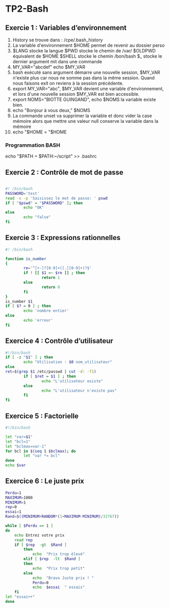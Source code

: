 
# TP2-Bash

## Exercie 1 : Variables d’environnement
1. History se trouve dans : /cpe/.bash_history
2. La variable d'environnement $HOME permet de revenir au dossier perso
3. $LANG stocke la langue
     $PWD stocke le chemin de /var/
     $OLDPWD équivalent de $HOME
     $SHELL stocke le chemin /bon/bash
     $_ stocke le dernier argument mit dans une commande
4. MY_VAR="abcdef"
	echo $MY_VAR
5. bash exécuté sans argument démarre une nouvelle session, $MY_VAR n'existe plus car nous ne somme pas dans la même session. Quand nous faisons exit on reviens à la session précédente.
6. export MY_VAR="abc", $MY_VAR devient une variable d'environnement, et lors d'une nouvelle session $MY_VAR est bien accessible.
7. export NOMS="BIOTTE GUINGAND", echo $NOMS la variable existe bien.
8. echo "Bonjour à vous deux," $NOMS
9. La commande unset va supprimer la variable et donc vider la case mémoire alors que mettre une valeur null conserve la variable dans la mémoire
10. echo "\$HOME = "$HOME


### Programmation BASH
echo "$PATH = $PATH:~/script" >> .bashrc

## Exercie 2 : Contrôle de mot de passe
```bash
                                    
#! /bin/bash
PASSWORD='test'
read -s -p 'Saisissez le mot de passe: ' pswd
if [ "$pswd" = "$PASSWORD" ]; then
        echo "OK"       
else
        echo "false"
fi
```
## Exercie 3 : Expressions rationnelles
```bash
#! /bin/bash

function is_number
{
        re='^[+-]?[0-9]+([.][0-9]+)?$'
        if ! [[ $1 =~ $re ]] ; then
                return 1
        else
                return 0
        fi
}
is_number $1
if [ $? = 0 ] ; then
        echo 'nombre entier'
else
        echo 'erreur'
fi
```
##  Exercice 4 : Contrôle d’utilisateur
```bash
#!/bin/bash
if [ -z "$1" ] ; then
        echo "Utilisation : $0 nom_utilisateur"
else
ret=$(grep $1 /etc/passwd | cut -d: -f1)
        if [ $ret = $1 ] ; then
                echo "L'utilisateur existe"
        else
                echo "L'utilisateur n'existe pas"
        fi
fi
```
## Exercice 5 : Factorielle
```bash
#!/bin/bash

let "var=$1"
let "bcl=1"
let "bclmax=var-1"
for bcl in $(seq 1 $bclmax); do
        let "var *= bcl"
done
echo $var
```
## Exercice 6 : Le juste prix

````bash
Perdu=1
MAXIMUM=1000
MINIMUM=1
rep=0
essai=1
Rand=$((MINIMUM+RANDOM*(1+MAXIMUM-MINIMUM)/32767))

while [ $Perdu == 1 ]
do
	echo Entrez votre prix
	read rep
	if [ $rep  -gt  $Rand ]
		then
			echo  "Prix trop élevé"
		elif [ $rep  -lt  $Rand ]
		then
			echo  "Prix trop petit"
		else
			echo  "Bravo Juste prix ! "
			Perdu=0
			echo  $essai  " essais"
	fi
let "essai++"
done
````